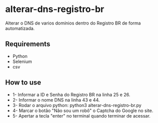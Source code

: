 # alterar-dns-registro-br

Alterar o DNS de varios domínios dentro do Registro BR de forma automatizada.

## Requirements

* Python
* Selenium
* csv

## How to use

* 1- Informar a ID e Senha do Registro BR na linha 25 e 26.
* 2- Informar o nome DNS na linha 43 e 44.
* 3- Rodar o arquivo python: python3 alterar-dns-registro-br.py
* 4- Marcar o botão "Não sou um robô" o Captcha do Google no site.
* 5- Apertar a tecla "enter" no terminal quando terminar de acessar.